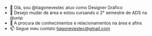 - 👋 Olá, sou @tiagonevestec atuo como Designer Gráfico
- 🌱 Desejo mudar de área e estou cursando o 2° semestre de ADS na @unip
- 👀 A procura de conhecimentos e relacionamentos na área e afins
- 📫 Segue meu contato tiagonevestec@gmail.com
